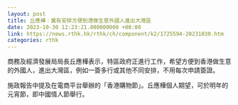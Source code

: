 ```yaml
---
layout: post
title: 丘應樺︰冀有安排方便到港做生意外國人進出大灣區
date: 2023-10-30 12:23:21.000000000 +08:00
link: https://news.rthk.hk/rthk/ch/component/k2/1725594-20231030.htm
categories: rthk
---
```


商務及經濟發展局局長丘應樺表示，特區政府正進行工作，希望方便到香港做生意的外國人，進出大灣區，例如一簽多行或其他不同安排，不用每次申請簽證。

施政報告中提及在電商平台舉辦的「香港購物節」。丘應樺個人期望，可於明年的元宵節，即中國情人節舉行。
